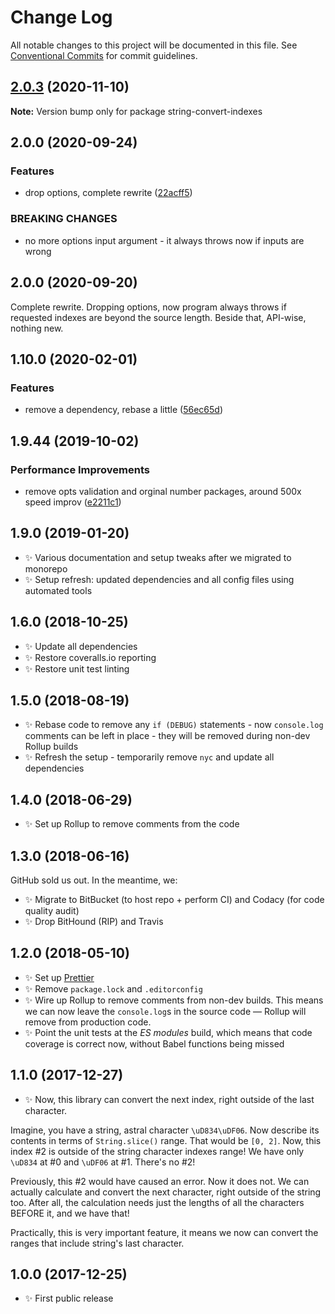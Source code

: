 # Change Log

All notable changes to this project will be documented in this file.
See [Conventional Commits](https://conventionalcommits.org) for commit guidelines.

## [2.0.3](https://gitlab.com/codsen/codsen/compare/string-convert-indexes@2.0.2...string-convert-indexes@2.0.3) (2020-11-10)

**Note:** Version bump only for package string-convert-indexes





## 2.0.0 (2020-09-24)

### Features

- drop options, complete rewrite ([22acff5](https://gitlab.com/codsen/codsen/commit/22acff588eb832caf025a6c4b65d8c0303be202f))

### BREAKING CHANGES

- no more options input argument - it always throws now if inputs are wrong

## 2.0.0 (2020-09-20)

Complete rewrite. Dropping options, now program always throws if requested indexes are beyond the source length. Beside that, API-wise, nothing new.

## 1.10.0 (2020-02-01)

### Features

- remove a dependency, rebase a little ([56ec65d](https://gitlab.com/codsen/codsen/commit/56ec65d5e5c02e4f57bb67250d1cd17a9736f8d9))

## 1.9.44 (2019-10-02)

### Performance Improvements

- remove opts validation and orginal number packages, around 500x speed improv ([e2211c1](https://gitlab.com/codsen/codsen/commit/e2211c1))

## 1.9.0 (2019-01-20)

- ✨ Various documentation and setup tweaks after we migrated to monorepo
- ✨ Setup refresh: updated dependencies and all config files using automated tools

## 1.6.0 (2018-10-25)

- ✨ Update all dependencies
- ✨ Restore coveralls.io reporting
- ✨ Restore unit test linting

## 1.5.0 (2018-08-19)

- ✨ Rebase code to remove any `if (DEBUG)` statements - now `console.log` comments can be left in place - they will be removed during non-dev Rollup builds
- ✨ Refresh the setup - temporarily remove `nyc` and update all dependencies

## 1.4.0 (2018-06-29)

- ✨ Set up Rollup to remove comments from the code

## 1.3.0 (2018-06-16)

GitHub sold us out. In the meantime, we:

- ✨ Migrate to BitBucket (to host repo + perform CI) and Codacy (for code quality audit)
- ✨ Drop BitHound (RIP) and Travis

## 1.2.0 (2018-05-10)

- ✨ Set up [Prettier](https://prettier.io)
- ✨ Remove `package.lock` and `.editorconfig`
- ✨ Wire up Rollup to remove comments from non-dev builds. This means we can now leave the `console.log`s in the source code — Rollup will remove from production code.
- ✨ Point the unit tests at the _ES modules_ build, which means that code coverage is correct now, without Babel functions being missed

## 1.1.0 (2017-12-27)

- ✨ Now, this library can convert the next index, right outside of the last character.

Imagine, you have a string, astral character `\uD834\uDF06`. Now describe its contents in terms of `String.slice()` range. That would be `[0, 2]`. Now, this index \#2 is outside of the string character indexes range! We have only `\uD834` at \#0 and `\uDF06` at \#1. There's no \#2!

Previously, this \#2 would have caused an error. Now it does not. We can actually calculate and convert the next character, right outside of the string too. After all, the calculation needs just the lengths of all the characters BEFORE it, and we have that!

Practically, this is very important feature, it means we now can convert the ranges that include string's last character.

## 1.0.0 (2017-12-25)

- ✨ First public release
